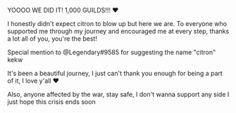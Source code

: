 YOOOO WE DID IT!
1,000 GUILDS!!! :heart:

I honestly didn't expect citron to blow up but here we are. To everyone who supported me through my journey and encouraged me at every step, thanks a lot all of you, you're the best! 

Special mention to @Legendary#9585 for suggesting the name "citron" kekw

It's been a beautiful journey, I just can't thank you enough for being a part of it, I love y'all :heart:

Also, anyone affected by the war, stay safe, I don't wanna support any side I just hope this crisis ends soon
